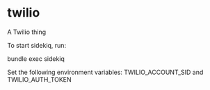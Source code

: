 twilio
======

A Twilio thing

To start sidekiq, run:

bundle exec sidekiq

Set the following environment variables: TWILIO_ACCOUNT_SID and TWILIO_AUTH_TOKEN